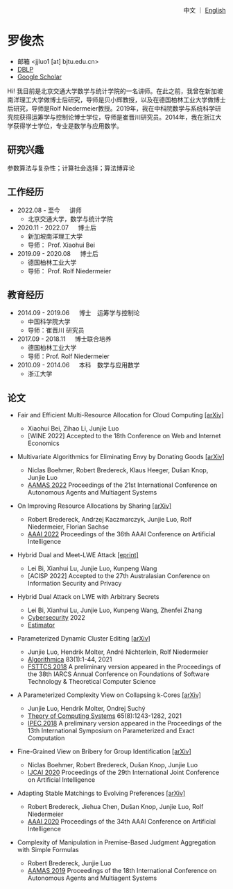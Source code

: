 <p align="right"> 中文 ｜ <a href="/index.html">English</a> </p>

# 罗俊杰
- 邮箱 <jjluo1 [at] bjtu.edu.cn>
- [DBLP](https://dblp.org/pid/69/7067.html)
- [Google Scholar](https://scholar.google.com.ph/citations?user=_OpGl-oAAAAJ&hl=fil)

Hi! 我目前是北京交通大学数学与统计学院的一名讲师。在此之前，我曾在新加坡南洋理工大学做博士后研究，导师是贝小辉教授，以及在德国柏林工业大学做博士后研究，导师是Rolf Niedermeier教授。2019年，我在中科院数学与系统科学研究院获得运筹学与控制论博士学位，导师是崔晋川研究员。2014年，我在浙江大学获得学士学位，专业是数学与应用数学。

## 研究兴趣
参数算法与复杂性；计算社会选择；算法博弈论 

## 工作经历
- 2022.08 - 至今 &emsp; 讲师
  - 北京交通大学，数学与统计学院
- 2020.11 - 2022.07 &emsp; 博士后
  - 新加坡南洋理工大学
  - 导师： Prof. Xiaohui Bei
- 2019.09 - 2020.08 &emsp; 博士后
  - 德国柏林工业大学
  - 导师： Prof. Rolf Niedermeier

## 教育经历
- 2014.09 - 2019.06 &emsp; 博士&emsp;运筹学与控制论
  - 中国科学院大学
  - 导师：崔晋川 研究员
- 2017.09 - 2018.11 &emsp; 博士联合培养
  - 德国柏林工业大学
  - 导师：Prof. Rolf Niedermeier
- 2010.09 - 2014.06 &emsp; 本科&emsp;数学与应用数学
  - 浙江大学

## 论文
- Fair and Efficient Multi-Resource Allocation for Cloud Computing 
[[arXiv]](https://arxiv.org/pdf/2210.05237.pdf)
  - Xiaohui Bei, Zihao Li, Junjie Luo
  - [WINE 2022] Accepted to the 18th Conference on Web and Internet Economics 

- Multivariate Algorithmics for Eliminating Envy by Donating Goods
[[arXiv]](https://arxiv.org/pdf/2202.01716.pdf)
  - Niclas Boehmer, Robert Bredereck, Klaus Heeger, Dušan Knop, Junjie Luo
  - [AAMAS 2022](https://dl.acm.org/doi/10.5555/3535850.3535866) Proceedings of the 21st International Conference on Autonomous Agents and Multiagent Systems 

- On Improving Resource Allocations by Sharing
[[arXiv]](https://arxiv.org/pdf/2112.07525.pdf)
  - Robert Bredereck, Andrzej Kaczmarczyk, Junjie Luo, Rolf Niedermeier, Florian Sachse
  - [AAAI 2022](https://ojs.aaai.org/index.php/AAAI/article/view/20416) Proceedings of the 36th AAAI Conference on Artificial Intelligence 

- Hybrid Dual and Meet-LWE Attack
[[eprint]](https://eprint.iacr.org/2022/1330.pdf)
  - Lei Bi, Xianhui Lu, Junjie Luo, Kunpeng Wang
  - [ACISP 2022] Accepted to the 27th Australasian Conference on Information Security and Privacy

- Hybrid Dual Attack on LWE with Arbitrary Secrets
  - Lei Bi, Xianhui Lu, Junjie Luo, Kunpeng Wang, Zhenfei Zhang
  - [Cybersecurity]((https://link.springer.com/article/10.1186/s42400-022-00115-y)) 2022
  - [Estimator](https://github.com/BiLei121/hybrid-dual-estimator)
  
- Parameterized Dynamic Cluster Editing
[[arXiv]](https://arxiv.org/pdf/1810.06625.pdf)
  - Junjie Luo, Hendrik Molter, André Nichterlein, Rolf Niedermeier
  - [Algorithmica](https://link.springer.com/article/10.1007/s00453-020-00746-y) 83(1):1-44, 2021
  - [FSTTCS 2018](https://drops.dagstuhl.de/opus/volltexte/2018/9945/) A preliminary version appeared in the Proceedings of the 38th IARCS Annual Conference on Foundations of Software Technology & Theoretical Computer Science 

- A Parameterized Complexity View on Collapsing k-Cores
[[arXiv]](https://arxiv.org/pdf/1805.12453.pdf)
  - Junjie Luo, Hendrik Molter, Ondrej Suchý
  - [Theory of Computing Systems](https://link.springer.com/article/10.1007/s00224-021-10045-w) 65(8):1243-1282, 2021
  - [IPEC 2018](https://drops.dagstuhl.de/opus/volltexte/2019/10208/) A preliminary version appeared in the Proceedings of the 13th International Symposium on Parameterized and Exact Computation 

- Fine-Grained View on Bribery for Group Identification
[[arXiv]](https://arxiv.org/pdf/2105.08376.pdf)
  - Niclas Boehmer, Robert Bredereck, Dušan Knop, Junjie Luo
  - [IJCAI 2020](https://www.ijcai.org/proceedings/2020/10) Proceedings of the 29th International Joint Conference on Artificial Intelligence 

- Adapting Stable Matchings to Evolving Preferences
[[arXiv]](https://arxiv.org/abs/1907.01375)
  - Robert Bredereck, Jiehua Chen, Dušan Knop, Junjie Luo, Rolf Niedermeier
  - [AAAI 2020](https://ojs.aaai.org/index.php/AAAI/article/view/5550) Proceedings of the 34th AAAI Conference on Artificial Intelligence 

- Complexity of Manipulation in Premise-Based Judgment Aggregation with Simple Formulas
  - Robert Bredereck, Junjie Luo
  - [AAMAS 2019](https://dl.acm.org/doi/10.5555/3306127.3331773) Proceedings of the 18th International Conference on Autonomous Agents and Multiagent Systems 

